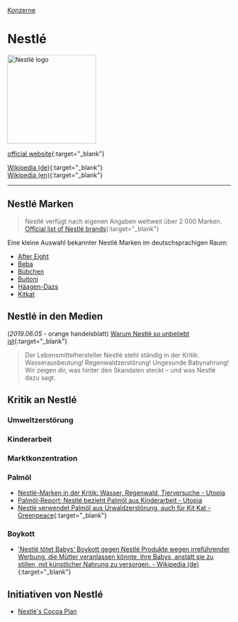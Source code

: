 [Konzerne](../konzerne.html)   

# Nestlé

<img src="https://upload.wikimedia.org/wikipedia/en/d/d8/Nestl%C3%A9.svg" height="200" alt="Nestlé logo">   

[official website](http://www.nestle.com/){:target="_blank"}   

[Wikipedia (de)](https://de.wikipedia.org/wiki/Nestl%C3%A9){:target="_blank"}   
[Wikipedia (en)](https://en.wikipedia.org/wiki/Nestl%C3%A9){:target="_blank"}   

---

## Nestlé Marken
> Nestlé verfügt nach eigenen Angaben weltweit über 2 000 Marken.   
[Official list of Nestlé brands](https://www.nestle.com/brands/brandssearchlist){:target="_blank"}   

Eine kleine Auswahl bekannter Nestlé Marken im deutschsprachigen Raum:   
* [After Eight](../marken/after-eight.html)
* [Beba](../marken/beba.html)
* [Bübchen](../marken/buebchen.html)
* [Buitoni](../marken/buitoni.html)
* [Häagen-Dazs](../marken/haeagen-dazs.html)
* [Kitkat](../marken/kitkat.html)

## Nestlé in den Medien
(_2019.06.05_ - orange handelsblatt) [Warum Nestlé so unbeliebt ist](https://orange.handelsblatt.com/artikel/40262){:target="_blank"}   
> Der Lebensmittelhersteller Nestlé steht ständig in der Kritik: Wasserausbeutung! Regenwaldzerstörung! Ungesunde Babynahrung! Wir zeigen dir, was hinter den Skandalen steckt – und was Nestlé dazu sagt.   

## Kritik an Nestlé

### <a name="umweltzerstoerung">Umweltzerstörung</a>
### <a name="kinderarbeit">Kinderarbeit</a>
### <a name="marktkonzentration">Marktkonzentration</a>
### <a name="palmoelanbau">Palmöl</a>
* [Nestlé-Marken in der Kritik: Wasser, Regenwald, Tierversuche - Utopia](https://utopia.de/ratgeber/nestle-marken-diese-produkte-gehoeren-zum-unternehmen/)
* [Palmöl-Report: Nestlé bezieht Palmöl aus Kinderarbeit - Utopia](https://utopia.de/ratgeber/solidar-suisse-nestle-bezieht-palmoel-aus-kinderarbeit/)
* [Nestlé verwendet Palmöl aus Urwaldzerstörung, auch für Kit Kat - Greenpeace](https://www.greenpeace.ch/de/story/16047/nestle-verwendet-palmoel-aus-urwaldzerstoerung-auch-fuer-kit-kat/){:target="_blank"}

### <a name="boykott">Boykott</a>
* ['Nestlé tötet Babys' Boykott gegen Nestlé Produkte wegen irreführender Werbung, die Mütter veranlassen könnte, ihre Babys, anstatt sie zu stillen, mit künstlicher Nahrung zu versorgen. - Wikipedia (de)](https://de.wikipedia.org/wiki/Nestl%C3%A9_t%C3%B6tet_Babys){:target="_blank"}

## Initiativen von Nestlé

* [Nestlé's Cocoa Plan](../initiativen/nestles_cocoa_plan.html)
